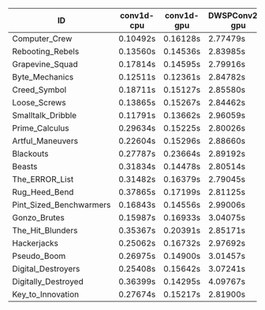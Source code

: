 |ID|conv1d-cpu|conv1d-gpu|DWSPConv2D-gpu|gemm-gpu|avg|
|-|-|-|-|-|-|
|Computer_Crew|0.10492s|0.16128s|2.77479s|1.65527s|1.17407s|
|Rebooting_Rebels|0.13560s|0.14536s|2.83985s|1.67207s|1.19822s|
|Grapevine_Squad|0.17814s|0.14595s|2.79916s|1.69861s|1.20547s|
|Byte_Mechanics|0.12511s|0.12361s|2.84782s|1.76537s|1.21548s|
|Creed_Symbol|0.18711s|0.15127s|2.85580s|1.68995s|1.22103s|
|Loose_Screws|0.13865s|0.15267s|2.84462s|1.76824s|1.22604s|
|Smalltalk_Dribble|0.11791s|0.13662s|2.96059s|1.74850s|1.24090s|
|Prime_Calculus|0.29634s|0.15225s|2.80026s|1.72222s|1.24277s|
|Artful_Maneuvers|0.22604s|0.15296s|2.88660s|1.74445s|1.25251s|
|Blackouts|0.27787s|0.23664s|2.89192s|1.70556s|1.27800s|
|Beasts|0.31834s|0.14478s|2.80514s|1.86782s|1.28402s|
|The_ERROR_List|0.31482s|0.16379s|2.79045s|1.86794s|1.28425s|
|Rug_Heed_Bend|0.37865s|0.17199s|2.81125s|1.82571s|1.29690s|
|Pint_Sized_Benchwarmers|0.16843s|0.14556s|2.99006s|1.93219s|1.30906s|
|Gonzo_Brutes|0.15987s|0.16933s|3.04075s|1.88955s|1.31487s|
|The_Hit_Blunders|0.35367s|0.20391s|2.85171s|1.87729s|1.32164s|
|Hackerjacks|0.25062s|0.16732s|2.97692s|1.89422s|1.32227s|
|Pseudo_Boom|0.26975s|0.14900s|3.01457s|1.90977s|1.33577s|
|Digital_Destroyers|0.25408s|0.15642s|3.07241s|1.88477s|1.34192s|
|Digitally_Destroyed|0.36399s|0.14295s|4.09767s|2.41440s|1.75475s|
|Key_to_Innovation|0.27674s|0.15217s|2.81900s|infs|infs|
